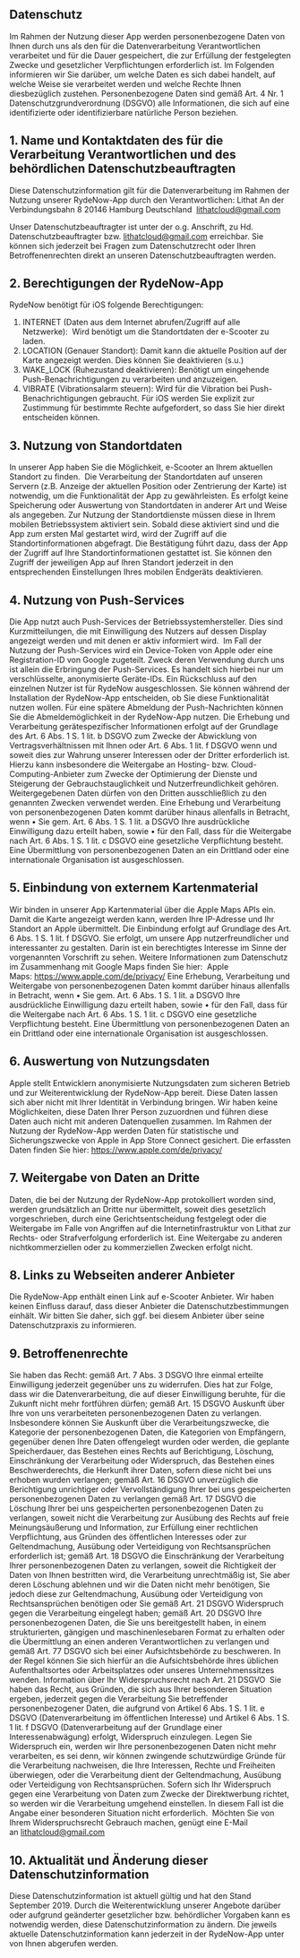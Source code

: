 ## Datenschutz

Im Rahmen der Nutzung dieser App werden personenbezogene Daten von Ihnen durch uns als den für die Datenverarbeitung Verantwortlichen verarbeitet und für die Dauer gespeichert, die zur Erfüllung der festgelegten Zwecke und gesetzlicher Verpflichtungen erforderlich ist.
Im Folgenden informieren wir Sie darüber, um welche Daten es sich dabei handelt, auf welche Weise sie verarbeitet werden und welche Rechte Ihnen diesbezüglich zustehen.
Personenbezogene Daten sind gemäß Art. 4 Nr. 1 Datenschutzgrundverordnung (DSGVO) alle Informationen, die sich auf eine identifizierte oder identifizierbare natürliche Person beziehen.

## 1. Name und Kontaktdaten des für die Verarbeitung Verantwortlichen und des behördlichen Datenschutzbeauftragten
Diese Datenschutzinformation gilt für die Datenverarbeitung im Rahmen der Nutzung unserer RydeNow-App durch den Verantwortlichen:
Lithat
An der Verbindungsbahn 8
20146 Hamburg
Deutschland 
lithatcloud@gmail.com

Unser Datenschutzbeauftragter ist unter der o.g. Anschrift, zu Hd. Datenschutzbeauftragter bzw. lithatcloud@gmail.com erreichbar. Sie können sich jederzeit bei Fragen zum Datenschutzrecht oder Ihren Betroffenenrechten direkt an unseren Datenschutzbeauftragten werden.
 
## 2. Berechtigungen der RydeNow-App
RydeNow benötigt für iOS folgende Berechtigungen:
1. INTERNET (Daten aus dem Internet abrufen/Zugriff auf alle Netzwerke):  Wird benötigt um die Standortdaten der e-Scooter zu laden.
2. LOCATION (Genauer Standort): Damit kann die aktuelle Position auf der Karte angezeigt werden. Dies können Sie deaktivieren (s.u.)
3. WAKE_LOCK (Ruhezustand deaktivieren): Benötigt um eingehende Push-Benachrichtigungen zu verarbeiten und anzuzeigen.
4. VIBRATE (Vibrationsalarm steuern): Wird für die Vibration bei Push-Benachrichtigungen gebraucht.
Für iOS werden Sie explizit zur Zustimmung für bestimmte Rechte aufgefordert, so dass Sie hier direkt entscheiden können.

## 3. Nutzung von Standortdaten
In unserer App haben Sie die Möglichkeit, e-Scooter an Ihrem aktuellen Standort zu finden. 
Die Verarbeitung der Standortdaten auf unseren Servern (z.B. Anzeige der aktuellen Position oder Zentrierung der Karte) ist notwendig, um die Funktionalität der App zu gewährleisten. Es erfolgt keine Speicherung oder Auswertung von Standortdaten in anderer Art und Weise als angegeben.
Zur Nutzung der Standortdienste müssen diese in Ihrem mobilen Betriebssystem aktiviert sein. Sobald diese aktiviert sind und die App zum ersten Mal gestartet wird, wird der Zugriff auf die Standortinformationen abgefragt. Die Bestätigung führt dazu, dass der App der Zugriff auf Ihre Standortinformationen gestattet ist. Sie können den Zugriff der jeweiligen App auf Ihren Standort jederzeit in den entsprechenden Einstellungen Ihres mobilen Endgeräts deaktivieren.

## 4. Nutzung von Push-Services
Die App nutzt auch Push-Services der Betriebssystemhersteller. Dies sind Kurzmitteilungen, die mit Einwilligung des Nutzers auf dessen Display angezeigt werden und mit denen er aktiv informiert wird.  Im Fall der Nutzung der Push-Services wird ein Device-Token von Apple oder eine Registration-ID von Google zugeteilt. Zweck deren Verwendung durch uns ist allein die Erbringung der Push-Services. Es handelt sich hierbei nur um verschlüsselte, anonymisierte Geräte-IDs. Ein Rückschluss auf den einzelnen Nutzer ist für RydeNow ausgeschlossen. Sie können während der Installation der RydeNow-App entscheiden, ob Sie diese Funktionalität nutzen wollen. Für eine spätere Abmeldung der Push-Nachrichten können Sie die Abmeldemöglichkeit in der RydeNow-App nutzen.
Die Erhebung und Verarbeitung gerätespezifischer Informationen erfolgt auf der Grundlage des Art. 6 Abs. 1 S. 1 lit. b DSGVO zum Zwecke der Abwicklung von Vertragsverhältnissen mit Ihnen oder Art. 6 Abs. 1 lit. f DSGVO wenn und soweit dies zur Wahrung unserer Interessen oder der Dritter erforderlich ist. Hierzu kann insbesondere die Weitergabe an Hosting- bzw. Cloud-Computing-Anbieter zum Zwecke der Optimierung der Dienste und Steigerung der Gebrauchstauglichkeit und Nutzerfreundlichkeit gehören. Weitergegebenen Daten dürfen von den Dritten ausschließlich zu den genannten Zwecken verwendet werden.
Eine Erhebung und Verarbeitung von personenbezogenen Daten kommt darüber hinaus allenfalls in Betracht, wenn • Sie gem. Art. 6 Abs. 1 S. 1 lit. a DSGVO Ihre ausdrückliche Einwilligung dazu erteilt haben, sowie • für den Fall, dass für die Weitergabe nach Art. 6 Abs. 1 S. 1 lit. c DSGVO eine gesetzliche Verpflichtung besteht.  Eine Übermittlung von personenbezogenen Daten an ein Drittland oder eine internationale Organisation ist ausgeschlossen.

## 5. Einbindung von externem Kartenmaterial
Wir binden in unserer App Kartenmaterial über die Apple Maps APIs ein. Damit die Karte angezeigt werden kann, werden Ihre IP-Adresse und Ihr Standort an Apple übermittelt. Die Einbindung erfolgt auf Grundlage des Art. 6 Abs. 1 S. 1 lit. f DSGVO. Sie erfolgt, um unsere App nutzerfreundlicher und interessanter zu gestalten. Darin ist ein berechtigtes Interesse im Sinne der vorgenannten Vorschrift zu sehen.
Weitere Informationen zum Datenschutz im Zusammenhang mit Google Maps finden Sie hier:  Apple Maps: https://www.apple.com/de/privacy/
Eine Erhebung, Verarbeitung und Weitergabe von personenbezogenen Daten kommt darüber hinaus allenfalls in Betracht, wenn • Sie gem. Art. 6 Abs. 1 S. 1 lit. a DSGVO Ihre ausdrückliche Einwilligung dazu erteilt haben, sowie • für den Fall, dass für die Weitergabe nach Art. 6 Abs. 1 S. 1 lit. c DSGVO eine gesetzliche Verpflichtung besteht.
Eine Übermittlung von personenbezogenen Daten an ein Drittland oder eine internationale Organisation ist ausgeschlossen.

## 6. Auswertung von Nutzungsdaten
Apple stellt Entwicklern anonymisierte Nutzungsdaten zum sicheren Betrieb und zur Weiterentwicklung der RydeNow-App bereit. Diese Daten lassen sich aber nicht mit Ihrer Identität in Verbindung bringen. Wir haben keine Möglichkeiten, diese Daten Ihrer Person zuzuordnen und führen diese Daten auch nicht mit anderen Datenquellen zusammen.
Im Rahmen der Nutzung der RydeNow-App werden Daten für statistische und Sicherungszwecke von Apple in App Store Connect gesichert.
Die erfassten Daten finden Sie hier:
https://www.apple.com/de/privacy/

## 7. Weitergabe von Daten an Dritte
Daten, die bei der Nutzung der RydeNow-App protokolliert worden sind, werden grundsätzlich an Dritte nur übermittelt, soweit dies gesetzlich vorgeschrieben, durch eine Gerichtsentscheidung festgelegt oder die Weitergabe im Falle von Angriffen auf die Internetinfrastruktur von Lithat zur Rechts- oder Strafverfolgung erforderlich ist. Eine Weitergabe zu anderen nichtkommerziellen oder zu kommerziellen Zwecken erfolgt nicht.
 
## 8. Links zu Webseiten anderer Anbieter
Die RydeNow-App enthält einen Link auf e-Scooter Anbieter. Wir haben keinen Einfluss darauf, dass dieser Anbieter die Datenschutzbestimmungen einhält. Wir bitten Sie daher, sich ggf. bei diesem Anbieter über seine Datenschutzpraxis zu informieren.
 
## 9. Betroffenenrechte
Sie haben das Recht:
gemäß Art. 7 Abs. 3 DSGVO Ihre einmal erteilte Einwilligung jederzeit gegenüber uns zu widerrufen. Dies hat zur Folge, dass wir die Datenverarbeitung, die auf dieser Einwilligung beruhte, für die Zukunft nicht mehr fortführen dürfen;
gemäß Art. 15 DSGVO Auskunft über Ihre von uns verarbeiteten personenbezogenen Daten zu verlangen. Insbesondere können Sie Auskunft über die Verarbeitungszwecke, die Kategorie der personenbezogenen Daten, die Kategorien von Empfängern, gegenüber denen Ihre Daten offengelegt wurden oder werden, die geplante Speicherdauer, das Bestehen eines Rechts auf Berichtigung, Löschung, Einschränkung der Verarbeitung oder Widerspruch, das Bestehen eines Beschwerderechts, die Herkunft ihrer Daten, sofern diese nicht bei uns erhoben wurden verlangen;
gemäß Art. 16 DSGVO unverzüglich die Berichtigung unrichtiger oder Vervollständigung Ihrer bei uns gespeicherten personenbezogenen Daten zu verlangen
gemäß Art. 17 DSGVO die Löschung Ihrer bei uns gespeicherten personenbezogenen Daten zu verlangen, soweit nicht die Verarbeitung zur Ausübung des Rechts auf freie Meinungsäußerung und Information, zur Erfüllung einer rechtlichen Verpflichtung, aus Gründen des öffentlichen Interesses oder zur Geltendmachung, Ausübung oder Verteidigung von Rechtsansprüchen erforderlich ist;
gemäß Art. 18 DSGVO die Einschränkung der Verarbeitung Ihrer personenbezogenen Daten zu verlangen, soweit die Richtigkeit der Daten von Ihnen bestritten wird, die Verarbeitung unrechtmäßig ist, Sie aber deren Löschung ablehnen und wir die Daten nicht mehr benötigen, Sie jedoch diese zur Geltendmachung, Ausübung oder Verteidigung von Rechtsansprüchen benötigen oder Sie gemäß Art. 21 DSGVO Widerspruch gegen die Verarbeitung eingelegt haben;
gemäß Art. 20 DSGVO Ihre personenbezogenen Daten, die Sie uns bereitgestellt haben, in einem strukturierten, gängigen und maschinenlesebaren Format zu erhalten oder die Übermittlung an einen anderen Verantwortlichen zu verlangen und
gemäß Art. 77 DSGVO sich bei einer Aufsichtsbehörde zu beschweren. In der Regel können Sie sich hierfür an die Aufsichtsbehörde ihres üblichen Aufenthaltsortes oder Arbeitsplatzes oder unseres Unternehmenssitzes wenden.
Information über Ihr Widerspruchsrecht nach Art. 21 DSGVO  Sie haben das Recht, aus Gründen, die sich aus Ihrer besonderen Situation ergeben, jederzeit gegen die Verarbeitung Sie betreffender personenbezogener Daten, die aufgrund von Artikel 6 Abs. 1 S. 1 lit. e DSGVO (Datenverarbeitung im öffentlichen Interesse) und Artikel 6 Abs. 1 S. 1 lit. f DSGVO (Datenverarbeitung auf der Grundlage einer Interessenabwägung) erfolgt, Widerspruch einzulegen. Legen Sie Widerspruch ein, werden wir Ihre personenbezogenen Daten nicht mehr verarbeiten, es sei denn, wir können zwingende schutzwürdige Gründe für die Verarbeitung nachweisen, die Ihre Interessen, Rechte und Freiheiten überwiegen, oder die Verarbeitung dient der Geltendmachung, Ausübung oder Verteidigung von Rechtsansprüchen. Sofern sich Ihr Widerspruch gegen eine Verarbeitung von Daten zum Zwecke der Direktwerbung richtet, so werden wir die Verarbeitung umgehend einstellen. In diesem Fall ist die Angabe einer besonderen Situation nicht erforderlich.  Möchten Sie von Ihrem Widerspruchsrecht Gebrauch machen, genügt eine E-Mail an lithatcloud@gmail.com 

## 10. Aktualität und Änderung dieser Datenschutzinformation
Diese Datenschutzinformation ist aktuell gültig und hat den Stand September 2019. Durch die Weiterentwicklung unserer Angebote darüber oder aufgrund geänderter gesetzlicher bzw. behördlicher Vorgaben kann es notwendig werden, diese Datenschutzinformation zu ändern. Die jeweils aktuelle Datenschutzinformation kann jederzeit in der RydeNow-App unter von Ihnen abgerufen werden.
